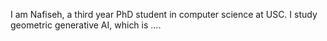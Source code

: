 I am Nafiseh, a third year PhD student in computer science at USC. I study geometric generative AI, which is ....
